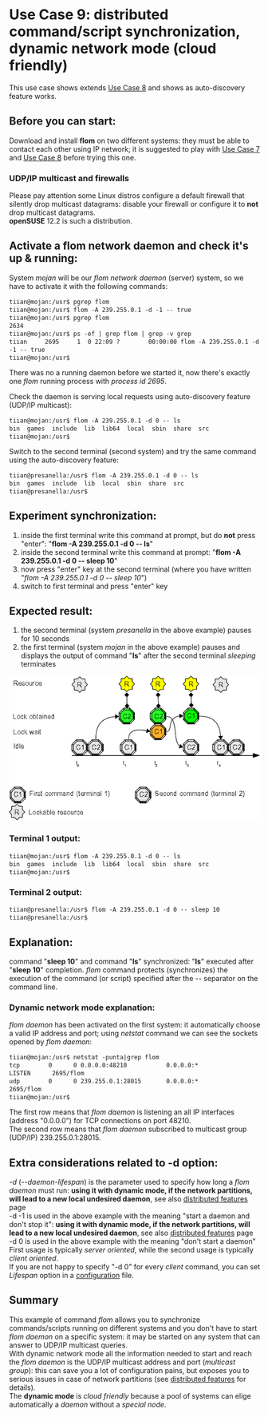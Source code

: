 # Use Case 9: distributed command/script synchronization, dynamic network mode (cloud friendly)

This use case shows extends [Use Case 8](Use_Case_8.md) and shows as auto-discovery feature works.

## Before you can start:
Download and install **flom** on two different systems: they must be able to contact each other using IP network; it is suggested to play with [Use Case 7](Use_Case_7.md) and [Use Case 8](Use_Case_8.md) before trying this one.

### UDP/IP multicast and firewalls
Please pay attention some Linux distros configure a default firewall that silently drop multicast datagrams: disable your firewall or configure it to **not** drop multicast datagrams.   
**openSUSE** 12.2 is such a distribution.

## Activate a flom network daemon and check it's up & running:
System *mojan* will be our *flom network daemon* (server) system, so we have to activate it with the following commands:

    tiian@mojan:/usr$ pgrep flom
    tiian@mojan:/usr$ flom -A 239.255.0.1 -d -1 -- true
    tiian@mojan:/usr$ pgrep flom
    2634
    tiian@mojan:/usr$ ps -ef | grep flom | grep -v grep
    tiian     2695     1  0 22:09 ?        00:00:00 flom -A 239.255.0.1 -d -1 -- true
    tiian@mojan:/usr$

There was no a running daemon before we started it, now there's exactly one *flom* running process with *process id 2695*.

Check the daemon is serving local requests using auto-discovery feature (UDP/IP multicast):

    tiian@mojan:/usr$ flom -A 239.255.0.1 -d 0 -- ls
    bin  games  include  lib  lib64  local	sbin  share  src
    tiian@mojan:/usr$

Switch to the second terminal (second system) and try the same command using the auto-discovery feature:

    tiian@presanella:/usr$ flom -A 239.255.0.1 -d 0 -- ls
    bin  games  include  lib  local  sbin  share  src
    tiian@presanella:/usr$

## Experiment synchronization:
1. inside the first terminal write this command at prompt, but do **not** press "enter": "**flom -A 239.255.0.1 -d 0 \-\- ls**"
2. inside the second terminal write this command at prompt: "**flom -A 239.255.0.1 -d 0 \-\- sleep 10**"
3. now press "enter" key at the second terminal (where you have written "*flom -A 239.255.0.1 -d 0 \-\- sleep 10*")
4. switch to first terminal and press "enter" key

## Expected result:
1. the second terminal (system *presanella* in the above example) pauses for 10 seconds
2. the first terminal (system *mojan* in the above example) pauses and displays the output of command "**ls**" after the second terminal *sleeping* terminates

![](use_case_1_5b_6b_7_8_9_14.png)

### Terminal 1 output:
    tiian@mojan:/usr$ flom -A 239.255.0.1 -d 0 -- ls
    bin  games  include  lib  lib64  local	sbin  share  src
    tiian@mojan:/usr$

### Terminal 2 output:
    tiian@presanella:/usr$ flom -A 239.255.0.1 -d 0 -- sleep 10
    tiian@presanella:/usr$

## Explanation:
command "**sleep 10**" and command "**ls**" synchronized: "**ls**" executed after "**sleep 10**" completion.
*flom* command protects (synchronizes) the execution of the command (or script) specified after the *\-\-* separator on the command line.

### Dynamic network mode explanation:
*flom daemon* has been activated on the first system: it automatically choose a valid IP address and port; using *netstat* command we can see the sockets opened by *flom daemon*:

    tiian@mojan:/usr$ netstat -punta|grep flom
    tcp        0      0 0.0.0.0:48210           0.0.0.0:*               LISTEN      2695/flom       
    udp        0      0 239.255.0.1:28015       0.0.0.0:*                           2695/flom       
    tiian@mojan:/usr$ 

The first row means that *flom daemon* is listening an all IP interfaces (address "0.0.0.0") for TCP connections on port 48210.   
The second row means that *flom daemon* subscribed to multicast group (UDP/IP) 239.255.0.1:28015.

## Extra considerations related to -d option:
*-d* (*\-\-daemon-lifespan*) is the parameter used to specify how long a *flom daemon* must run: **using it with dynamic mode, if the network partitions, will lead to a new local undesired daemon**, see also [distributed features](../Distributed_Features.md) page  
-d -1 is used in the above example with the meaning "start a daemon and don't stop it": **using it with dynamic mode, if the network partitions, will lead to a new local undesired daemon**, see also [distributed features](../Distributed_Features.md) page    
-d 0 is used in the above example with the meaning "don't start a daemon"   
First usage is typically *server oriented*, while the second usage is typically *client oriented*.   
If you are not happy to specify "-d 0" for every *client* command, you can set *Lifespan* option in a [configuration](../Configuration.md) file.

## Summary
This example of command *flom* allows you to synchronize commands/scripts running on different systems and you don't have to start *flom daemon* on a specific system: it may be started on any system that can answer to UDP/IP multicast queries.   
With dynamic network mode all the information needed to start and reach the *flom daemon* is the UDP/IP multicast address and port (*multicast group*): this can save you a lot of configuration pains, but exposes you to serious issues in case of network partitions (see [distributed features](../Distributed_Features.md) for details).   
The **dynamic mode** is *cloud friendly* because a pool of systems can elige automatically a *daemon* without a *special node*.
